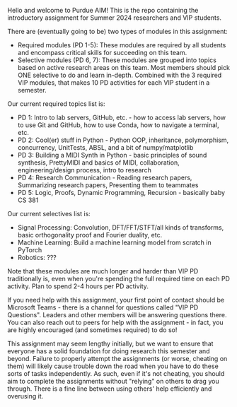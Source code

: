 Hello and welcome to Purdue AIM! This is the repo containing the introductory assignment for Summer 2024 researchers and VIP students.

There are (eventually going to be) two types of modules in this assignment:
- Required modules (PD 1-5): These modules are required by all students and encompass critical skills for succeeding on this team.
- Selective modules (PD 6, 7): These modules are grouped into topics based on active research areas on this team. Most members should pick ONE selective to do and learn in-depth.
Combined with the 3 required VIP modules, that makes 10 PD activities for each VIP student in a semester.

Our current required topics list is:
- PD 1: Intro to lab servers, GitHub, etc. - how to access lab servers, how to use Git and GitHub, how to use Conda, how to navigate a terminal, etc.
- PD 2: Cool(er) stuff in Python - Python OOP, inheritance, polymorphism, concurrency, UnitTests, ABSL, and a bit of numpy/matplotlib
- PD 3: Building a MIDI Synth in Python - basic principles of sound synthesis, PrettyMIDI and basics of MIDI, collaboration, engineering/design process, intro to research
- PD 4: Research Communication - Reading research papers, Summarizing research papers, Presenting them to teammates
- PD 5: Logic, Proofs, Dynamic Programming, Recursion - basically baby CS 381

Our current selectives list is:
- Signal Processing: Convolution, DFT/FFT/STFT/all kinds of transforms, basic orthogonality proof and Fourier duality, etc.
- Machine Learning: Build a machine learning model from scratch in PyTorch
- Robotics: ???

Note that these modules are much longer and harder than VIP PD traditionally is, even when you're spending the full required time on each PD activity. Plan to spend 2-4 hours per PD activity.

If you need help with this assignment, your first point of contact should be Microsoft Teams - there is a channel for questions called "VIP PD Questions". Leaders and other members will be answering questions there. You can also reach out to peers for help with the assignment - in fact, you are highly encouraged (and sometimes required) to do so!

This assignment may seem lengthy initially, but we want to ensure that everyone has a solid foundation for doing research this semester and beyond. Failure to properly attempt the assignments (or worse, cheating on them) will likely cause trouble down the road when you have to do these sorts of tasks independently. As such, even if it's not cheating, you should aim to complete the assignments without "relying" on others to drag you through. There is a fine line between using others' help efficiently and overusing it.
